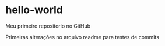 # hello-world
Meu primeiro repositorio no GitHub

Primeiras alterações no arquivo readme para testes de commits

